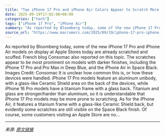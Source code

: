```yaml
---
title: "Two iPhone 17 Pro and iPhone Air Colors Appear to Scratch More Easily"
date: 2025-09-19T17:02:08+08:00
categories: ["tech"]
tags: ["iPhone 17 Pro", "iPhone Air"]
summary: "As reported by Bloomberg today, some of the new iPhone 17 Pro and iPhone Air models on display at Apple Stores today are already scratched and scuffed. French blog Consomac also reported on this topic"
source_url: "https://www.macrumors.com/2025/09/19/iphone-17-pro-iphone-air-scratching-reports/"
---
```


As reported by Bloomberg today, some of the new iPhone 17 Pro and iPhone Air models on display at Apple Stores today are already scratched and scuffed. French blog Consomac also reported on this topic. The scratches appear to be most prominent on models with darker finishes, including the iPhone 17 Pro and Pro Max in Deep Blue, and the iPhone Air in Space Black. Images Credit: Consomac It is unclear how common this is, or how these devices were handled. iPhone 17 Pro models feature an aluminum unibody, with a glass-like Ceramic Shield area on the back of the devices, while iPhone 16 Pro models have a titanium frame with a glass back. Titanium and glass are stronger/harder than aluminum, so it is understandable that iPhone 17 Pro models may be more prone to scratching. As for the iPhone Air, it features a titanium frame with a glass-like Ceramic Shield back, but evidently some scratches are still visible on the Space Black finish. Of course, some customers visiting an Apple Store are no...

---

*来源: [原文链接](https://www.macrumors.com/2025/09/19/iphone-17-pro-iphone-air-scratching-reports/)*
